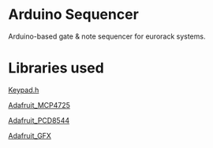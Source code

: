 # Arduino Sequencer

Arduino-based gate & note sequencer for eurorack systems.

# Libraries used

[Keypad.h](https://github.com/Chris--A/Keypad)

[Adafruit_MCP4725](https://github.com/adafruit/Adafruit_MCP4725)

[Adafruit_PCD8544](https://github.com/adafruit/Adafruit-PCD8544-Nokia-5110-LCD-library)

[Adafruit_GFX](https://github.com/adafruit/Adafruit-GFX-Library)
